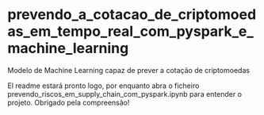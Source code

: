 # prevendo_a_cotacao_de_criptomoedas_em_tempo_real_com_pyspark_e_machine_learning
Modelo de Machine Learning capaz de prever a cotação de criptomoedas

El readme estará pronto logo, por enquanto abra o ficheiro prevendo_riscos_em_supply_chain_com_pyspark.ipynb para entender o projeto.
Obrigado pela compreensão!
